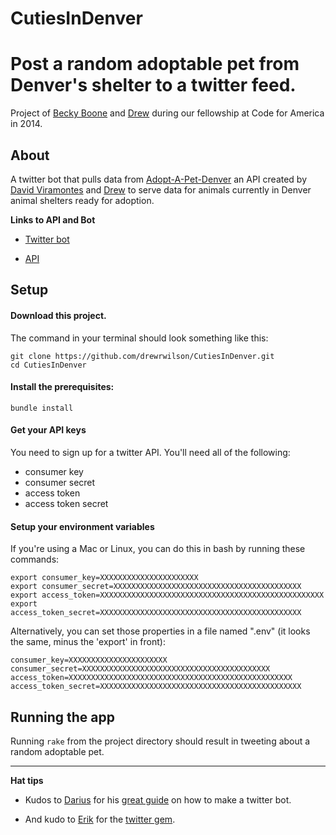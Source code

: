 CutiesInDenver
==============

# Post a random adoptable pet from Denver's shelter to a twitter feed.

Project of [Becky Boone](https://github.com/boonrs) and [Drew](https://github.com/drewrwilson) during our fellowship at Code for America in 2014.

## About
A twitter bot that pulls data from [Adopt-A-Pet-Denver](https://github.com/dviramontes/Adopt-a-Pet-Denver) an API created by [David Viramontes](https://github.com/dviramontes/) and [Drew](https://github.com/drewrwilson) to serve data for animals currently in Denver animal shelters ready for adoption.

**Links to API and Bot**

* [Twitter bot](http://twitter.com/CutiesInDenver)

* [API](http://adopt-a-pet-denver.herokuapp.com/api)

## Setup

#### Download this project. 

The command in your terminal should look something like this:

    git clone https://github.com/drewrwilson/CutiesInDenver.git
    cd CutiesInDenver

#### Install the prerequisites:

    bundle install

#### Get your API keys

You need to sign up for a twitter API. You'll need all of the following:
* consumer key
* consumer secret
* access token
* access token secret

#### Setup your environment variables

If you're using a Mac or Linux, you can do this in bash by running these commands:

````
export consumer_key=XXXXXXXXXXXXXXXXXXXXXX
export consumer_secret=XXXXXXXXXXXXXXXXXXXXXXXXXXXXXXXXXXXXXXXXXX
export access_token=XXXXXXXXXXXXXXXXXXXXXXXXXXXXXXXXXXXXXXXXXXXXXXXXXX
export access_token_secret=XXXXXXXXXXXXXXXXXXXXXXXXXXXXXXXXXXXXXXXXXXXXX
````

Alternatively, you can set those properties in a file named ".env" (it looks the same, minus the 'export' in front):

````
consumer_key=XXXXXXXXXXXXXXXXXXXXXX
consumer_secret=XXXXXXXXXXXXXXXXXXXXXXXXXXXXXXXXXXXXXXXXXX
access_token=XXXXXXXXXXXXXXXXXXXXXXXXXXXXXXXXXXXXXXXXXXXXXXXXXX
access_token_secret=XXXXXXXXXXXXXXXXXXXXXXXXXXXXXXXXXXXXXXXXXXXXX
````

## Running the app

Running `rake` from the project directory should result in tweeting about a random adoptable pet.


-----------------------

**Hat tips**

* Kudos to [Darius](https://github.com/dariusk) for his [great guide](http://tinysubversions.com/2013/09/how-to-make-a-twitter-bot/) on how to make a twitter bot.

* And kudo to [Erik](https://github.com/sferik/) for the [twitter gem](https://github.com/sferik/twitter).

